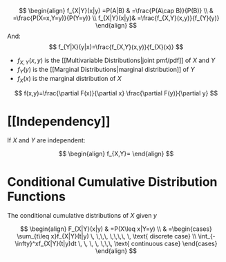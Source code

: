 
$$
\begin{align}
f_{X|Y}(x|y)  =P(A|B) & =\frac{P(A\cap B)}{P(B)} \\
   & =\frac{P(X=x,Y=y)}{P(Y=y)} \\
   f_{X|Y}(x|y)& =\frac{f_{X,Y}(x,y)}{f_{Y}(y)}
\end{align}
$$
And:
$$
f_{Y|X}(y|x)=\frac{f_{X,Y}(x,y)}{f_{X}(x)}
$$

- $f_{X,Y}(x,y)$ is the [[Multivariable Distributions|joint pmf/pdf]] of $X$ and $Y$
- $f_{Y}(y)$ is the [[Marginal Distributions|marginal distribution]] of  $Y$
- $f_{X}(x)$ is the marginal distribution of $X$

$$
f(x,y)=\frac{\partial F(x)}{\partial x} \frac{\partial F(y)}{\partial y}
$$
# [[Independency]]

If $X$ and $Y$ are independent:

$$
\begin{align}
f_{X,Y}=
\end{align}
$$
# Conditional Cumulative Distribution Functions
The conditional cumulative distributions of $X$ given $y$ 

$$
\begin{align}
F_{X|Y}(x|y) & =P(X\leq x|Y=y) \\
 & =\begin{cases}
\sum_{t\leq x}f_{X|Y}(t|y) \, \,\,\, \,\,\,\, \,  \text{ discrete case} \\
\int_{-\infty}^xf_{X|Y}(t|y)dt \, \, \, \, \,\,\, \text{ continuous case}
\end{cases}
\end{align}
$$

